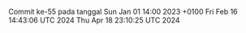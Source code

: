 Commit ke-55 pada tanggal Sun Jan 01 14:00 2023 +0100
Fri Feb 16 14:43:06 UTC 2024
Thu Apr 18 23:10:25 UTC 2024
